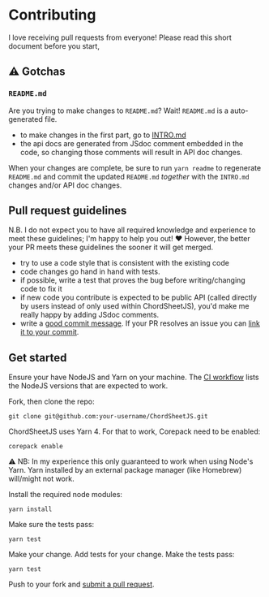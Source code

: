 # Contributing

I love receiving pull requests from everyone! Please read this short document before you start,

## ⚠️ Gotchas

### `README.md`

Are you trying to make changes to `README.md`? Wait! `README.md` is a auto-generated file.
  - to make changes in the first part, go to [INTRO.md](INTRO.md)
  - the api docs are generated from JSdoc comment embedded in the code, so changing those
    comments will result in API doc changes.

When your changes are complete, be sure to run `yarn readme` to regenerate `README.md` and commit the updated `README.md` _together_ with the `INTRO.md` changes and/or API doc changes.

## Pull request guidelines

N.B. I do not expect you to have all required knowledge and experience to meet these guidelines;
I'm happy to help you out! ❤️
However, the better your PR meets these guidelines the sooner it will get merged.

- try to use a code style that is consistent with the existing code
- code changes go hand in hand with tests.
- if possible, write a test that proves the bug before writing/changing code to fix it
- if new code you contribute is expected to be public API (called directly by users instead of only used within ChordSheetJS),
  you'd make me really happy by adding JSdoc comments.
- write a [good commit message][commit]. If your PR resolves an issue you can [link it to your commit][link_issue].

[commit]: http://tbaggery.com/2008/04/19/a-note-about-git-commit-messages.html
[link_issue]: https://docs.github.com/en/issues/tracking-your-work-with-issues/linking-a-pull-request-to-an-issue#linking-a-pull-request-to-an-issue-using-a-keyword

## Get started

Ensure your have NodeJS and Yarn on your machine. The [CI workflow][ci_workflow] lists the NodeJS versions that
are expected to work.

[ci_workflow]: https://github.com/martijnversluis/ChordSheetJS/blob/master/.github/workflows/ci.yml#L17

Fork, then clone the repo:

    git clone git@github.com:your-username/ChordSheetJS.git

ChordSheetJS uses Yarn 4. For that to work, Corepack need to be enabled:

    corepack enable

⚠️ NB: In my experience this only guaranteed to work when using Node's Yarn.
   Yarn installed by an external package manager (like Homebrew) will/might not work.

Install the required node modules:

    yarn install

Make sure the tests pass:

    yarn test

Make your change. Add tests for your change. Make the tests pass:

    yarn test

Push to your fork and [submit a pull request][pr].

[pr]: https://github.com/martijnversluis/ChordSheetJS/compare/
